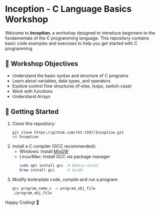 # Inception - C Language Basics Workshop

Welcome to **Inception**, a workshop designed to introduce beginners to the fundamentals of the C programming language. This repository contains basic code examples and exercises to help you get started with C programming.

## 📌 Workshop Objectives
- Understand the basic syntax and structure of C programs
- Learn about variables, data types, and operators
- Explore control flow structures (if-else, loops, switch-case)
- Work with functions 
- Understand Arrays

## 🚀 Getting Started
1. Clone this repository:
   ```bash
   git clone https://github.com/rkt-1597/Inception.git
   cd Inception
   ```
2. Install a C compiler (GCC recommended):
   - Windows: Install [MinGW](https://www.mingw-w64.org/)
   - Linux/Mac: Install GCC via package manager
     ```bash
     sudo apt install gcc  # Debian-based
     brew install gcc      # macOS
     ```
3. Modify boilerplate code, compile and run a program:
   ```bash
   gcc program_name.c -o program_obj_file
   ./program_obj_file
   ```

Happy Coding! 🚀

